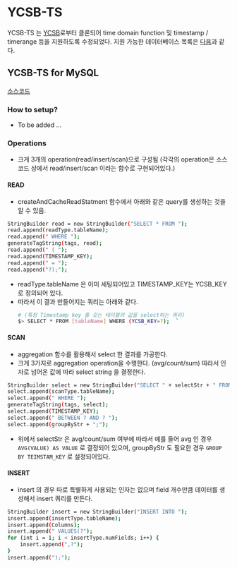 # YCSB-TS


YCSB-TS 는 [YCSB](https://github.com/brianfrankcooper/YCSB)로부터 클론되어 time domain function 및 timestamp / timerange 등을 지원하도록 수정되었다. 
지원 가능한 데이터베이스 목록은 [다음](http://tsdbbench.github.io/Overlord/#supported-databases)과 같다.

## YCSB-TS for MySQL   
[소스코드](https://github.com/TSDBBench/YCSB-TS/blob/master/jdbc/src/main/java/com/yahoo/ycsb/db/JdbcDBClient.java)

### How to setup?
- To be added ...

### Operations
- 크게 3개의 operation(read/insert/scan)으로 구성됨 (각각의 operation은 소스코드 상에서 read/insert/scan 이라는 함수로 구현되어있다.)

#### READ
- createAndCacheReadStatment 함수에서 아래와 같은 query를 생성하는 것을 알 수 있음.
```bash
StringBuilder read = new StringBuilder("SELECT * FROM ");
read.append(readType.tableName);
read.append(" WHERE ");
generateTagString(tags, read);
read.append(" ( ");
read.append(TIMESTAMP_KEY);
read.append(" = ");
read.append("?);");
```
- readType.tableName 은 이미 세팅되어있고 TIMESTAMP_KEY는 YCSB_KEY 로 정의되어 있다.  
- 따라서 이 결과 만들어지는 쿼리는 아래와 같다.    
    ```bash
    # (특정 Timestamp key 를 갖는 테이블의 값을 select하는 쿼리)
    $> SELECT * FROM [tableName] WHERE (YCSB_KEY=?);  `
    ```
    
#### SCAN
- aggregation 함수를 활용해서 select 한 결과를 가공한다. 
- 크게 3가지로 aggregation operation을 수행한다. (avg/count/sum) 따라서 인자로 넘어온 값에 따라 select string 을 결정한다.
```bash
StringBuilder select = new StringBuilder("SELECT " + selectStr + " FROM ");
select.append(scanType.tableName);
select.append(" WHERE ");
generateTagString(tags, select);
select.append(TIMESTAMP_KEY);
select.append(" BETWEEN ? AND ? ");
select.append(groupByStr + ";");
```
- 위에서 selectStr 은 avg/count/sum 여부에 따라서 예를 들어 avg 인 경우 `AVG(VALUE) AS VALUE` 로 결정되어 있으며, groupByStr 도 필요한 경우 `GROUP BY TEIMSTAM_KEY` 로 설정되어있다. 


#### INSERT
- insert 의 경우 따로 특별하게 사용되는 인자는 없으며 field 개수만큼 데이터를 생성해서 insert 쿼리를 만든다.
```bash
StringBuilder insert = new StringBuilder("INSERT INTO ");
insert.append(insertType.tableName);
insert.append(Columns);
insert.append(" VALUES(?");
for (int i = 1; i < insertType.numFields; i++) {
    insert.append(",?");
}
insert.append(");");
```
